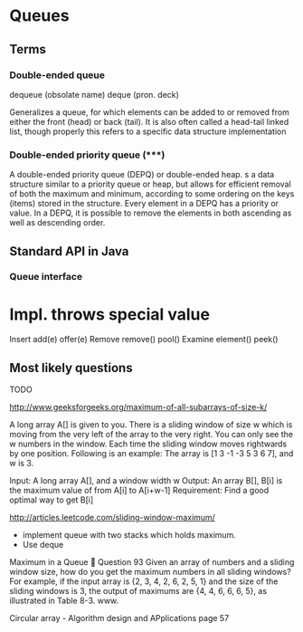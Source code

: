 # Queues

## Terms

### Double-ended queue

dequeue (obsolate name)
deque (pron. deck)

Generalizes a queue, for which elements can be added to or removed from either the front (head) or back (tail).
It is also often called a head-tail linked list, though properly this refers to a specific data structure implementation

### Double-ended priority queue (***)
A double-ended priority queue (DEPQ) or double-ended heap.
s a data structure similar to a priority queue or heap, but allows for efficient removal of both the maximum and minimum,
according to some ordering on the keys (items) stored in the structure.
Every element in a DEPQ has a priority or value.
In a DEPQ, it is possible to remove the elements in both ascending as well as descending order.

## Standard API in Java


### Queue interface

Impl.       throws          special value
==========================================
Insert      add(e)          offer(e)
Remove      remove()        pool()
Examine     element()       peek()


## Most likely questions

TODO

http://www.geeksforgeeks.org/maximum-of-all-subarrays-of-size-k/


A long array A[] is given to you. There is a sliding window of size w which is moving from the very left of the array to the very right. You can only see the w numbers in the window. Each time the sliding window moves rightwards by one position. Following is an example:
The array is [1 3 -1 -3 5 3 6 7], and w is 3.

Input: A long array A[], and a window width w
Output: An array B[], B[i] is the maximum value of from A[i] to A[i+w-1]
Requirement: Find a good optimal way to get B[i]

http://articles.leetcode.com/sliding-window-maximum/


- implement queue with two stacks which holds maximum.
- Use deque

Maximum in a Queue
 Question 93 Given an array of numbers and a sliding window size, how do you get the maximum numbers
in all sliding windows?
For example, if the input array is {2, 3, 4, 2, 6, 2, 5, 1} and the size of the sliding windows is 3, the output of
maximums are {4, 4, 6, 6, 6, 5}, as illustrated in Table 8-3.
www.



Circular array - Algorithm design and APplications page 57